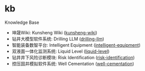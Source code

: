 # kb
Knowledge Base

* 坤晟Wiki:            Kunsheng Wiki           ([kunsheng-wiki](https://dlkunsheng.github.io/kb/kunsheng-wiki/))
* 钻井大模型软件系统:   Drilling LLM            ([drilling-llm](https://dlkunsheng.github.io/kb/drilling-llm/))
* 智能装备数智平台:     Intelligent Equipment   ([intelligent-equipment](https://dlkunsheng.github.io/kb/intelligent-equipment/))
* 双液面一体化监测系统: Liquid Level            ([liquid-level](https://dlkunsheng.github.io/kb/liquid-level/))
* 钻井井下风险诊断模块: Risk Identification     ([risk-identification](https://dlkunsheng.github.io/kb/risk-identification/))
* 控压固井模拟软件系统: Well Cementation        ([well-cementation](https://dlkunsheng.github.io/kb/well-cementation/))